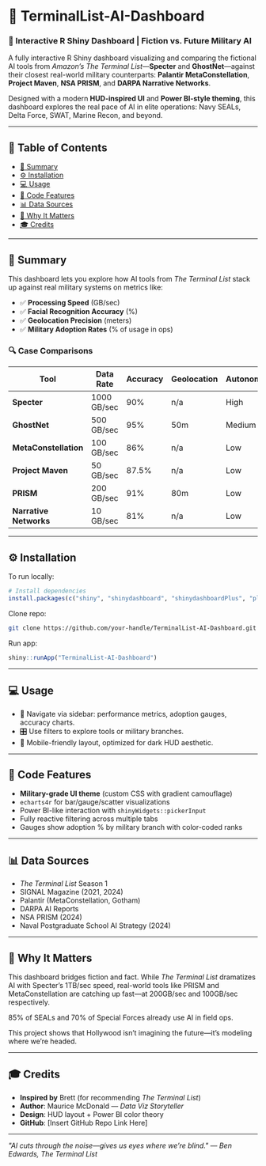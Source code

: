 # 📡 TerminalList-AI-Dashboard

### 🎯 Interactive R Shiny Dashboard | Fiction vs. Future Military AI

A fully interactive R Shiny dashboard visualizing and comparing the fictional AI tools from *Amazon’s The Terminal List*—**Specter** and **GhostNet**—against their closest real-world military counterparts: **Palantir MetaConstellation**, **Project Maven**, **NSA PRISM**, and **DARPA Narrative Networks**.

Designed with a modern **HUD-inspired UI** and **Power BI-style theming**, this dashboard explores the real pace of AI in elite operations: Navy SEALs, Delta Force, SWAT, Marine Recon, and beyond.

---

## 📂 Table of Contents
- [🚀 Summary](#-summary)
- [⚙️ Installation](#️-installation)
- [💻 Usage](#-usage)
- [🧠 Code Features](#-code-features)
- [📊 Data Sources](#-data-sources)
- [📌 Why It Matters](#-why-it-matters)
- [🎓 Credits](#-credits)

---

## 🚀 Summary
This dashboard lets you explore how AI tools from *The Terminal List* stack up against real military systems on metrics like:
- ✅ **Processing Speed** (GB/sec)
- ✅ **Facial Recognition Accuracy** (%)
- ✅ **Geolocation Precision** (meters)
- ✅ **Military Adoption Rates** (% of usage in ops)

### 🔍 Case Comparisons
| Tool | Data Rate | Accuracy | Geolocation | Autonomy |
|------|-----------|----------|-------------|----------|
| **Specter** | 1000 GB/sec | 90% | n/a | High |
| **GhostNet** | 500 GB/sec | 95% | 50m | Medium |
| **MetaConstellation** | 100 GB/sec | 86% | n/a | Low |
| **Project Maven** | 50 GB/sec | 87.5% | n/a | Low |
| **PRISM** | 200 GB/sec | 91% | 80m | Low |
| **Narrative Networks** | 10 GB/sec | 81% | n/a | Low |

---

## ⚙️ Installation
To run locally:
```r
# Install dependencies
install.packages(c("shiny", "shinydashboard", "shinydashboardPlus", "plotly", "echarts4r", "dplyr", "shinyWidgets"))
```

Clone repo:
```bash
git clone https://github.com/your-handle/TerminalList-AI-Dashboard.git
```

Run app:
```r
shiny::runApp("TerminalList-AI-Dashboard")
```

---

## 💻 Usage
- 🧭 Navigate via sidebar: performance metrics, adoption gauges, accuracy charts.
- 🎛️ Use filters to explore tools or military branches.
- 📱 Mobile-friendly layout, optimized for dark HUD aesthetic.

---

## 🧠 Code Features
- **Military-grade UI theme** (custom CSS with gradient camouflage)
- `echarts4r` for bar/gauge/scatter visualizations
- Power BI-like interaction with `shinyWidgets::pickerInput`
- Fully reactive filtering across multiple tabs
- Gauges show adoption % by military branch with color-coded ranks

---

## 📊 Data Sources
- *The Terminal List* Season 1
- SIGNAL Magazine (2021, 2024)
- Palantir (MetaConstellation, Gotham)
- DARPA AI Reports
- NSA PRISM (2024)
- Naval Postgraduate School AI Strategy (2024)

---

## 📌 Why It Matters
This dashboard bridges fiction and fact. While *The Terminal List* dramatizes AI with Specter’s 1TB/sec speed, real-world tools like PRISM and MetaConstellation are catching up fast—at 200GB/sec and 100GB/sec respectively.

85% of SEALs and 70% of Special Forces already use AI in field ops.

This project shows that Hollywood isn’t imagining the future—it’s modeling where we’re headed.

---

## 🎓 Credits
- **Inspired by** Brett (for recommending *The Terminal List*)
- **Author**: Maurice McDonald — *Data Viz Storyteller*
- **Design**: HUD layout + Power BI color theory
- **GitHub**: [Insert GitHub Repo Link Here]

---

_"AI cuts through the noise—gives us eyes where we’re blind." — Ben Edwards, The Terminal List_
